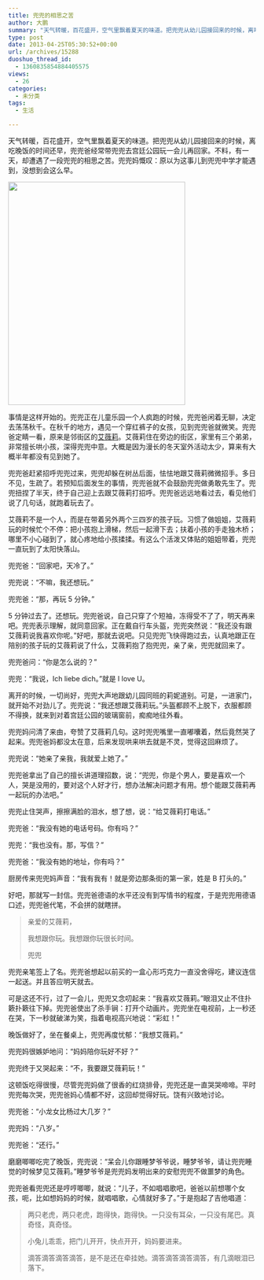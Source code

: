 ```yaml
---
title: 兜兜的相思之苦
author: 大鹏
summary: "天气转暖，百花盛开，空气里飘着夏天的味道。把兜兜从幼儿园接回来的时候，离吃晚饭的时间还早，兜兜爸经常带兜兜去宫廷公园玩一会儿再回家。不料，有一天，却遭遇了一段兜兜的相思之苦。兜兜妈慨叹：原以为这事儿到兜兜中学才能遇到，没想到会这么早。"
type: post
date: 2013-04-25T05:30:52+00:00
url: /archives/15288
duoshuo_thread_id:
  - 1360835854884405575
views:
  - 26
categories:
  - 未分类
tags:
  - 生活

---
```

天气转暖，百花盛开，空气里飘着夏天的味道。把兜兜从幼儿园接回来的时候，离吃晚饭的时间还早，兜兜爸经常带兜兜去宫廷公园玩一会儿再回家。不料，有一天，却遭遇了一段兜兜的相思之苦。兜兜妈慨叹：原以为这事儿到兜兜中学才能遇到，没想到会这么早。

<img alt="" src="https://huaqbg.blu.livefilestore.com/y1plP4JwD-97jCrxypl4oYiuFTIUpx33lv4IeWfiU89Dr9UIUdW7erGtWLYoCcyGQZSEfHwDeYtt5tnnT37QccR8rSsgUxM-VZX/2013-04-25_missingu.jpg" width="360" height="454" />
  
<!--more-->


  
事情是这样开始的。兜兜正在儿童乐园一个人疯跑的时候，兜兜爸闲着无聊，决定去荡荡秋千。在秋千的地方，遇见一个穿红裤子的女孩，见到兜兜爸就微笑。兜兜爸定睛一看，原来是邻街区的[艾薇莉][1]。艾薇莉住在旁边的街区，家里有三个弟弟，非常擅长哄小孩，深得兜兜中意。大概是因为漫长的冬天室外活动太少，算来有大概半年都没有见到她了。

兜兜爸赶紧招呼兜兜过来，兜兜却躲在树丛后面，怯怯地跟艾薇莉微微招手。多日不见，生疏了。若预知后面发生的事情，兜兜爸就不会鼓励兜兜做勇敢先生了。兜兜扭捏了半天，终于自己迎上去跟艾薇莉打招呼。兜兜爸远远地看过去，看见他们说了几句话，就跑着玩去了。

艾薇莉不是一个人，而是在带着另外两个三四岁的孩子玩。习惯了做姐姐，艾薇莉玩的时候忙个不停：把小孩抱上滑梯，然后一起滑下去；扶着小孩的手走独木桥；哪里不小心碰到了，就心疼地给小孩揉揉。有这么个活泼又体贴的姐姐带着，兜兜一直玩到了太阳快落山。

兜兜爸：“回家吧，天冷了。”

兜兜说：“不嘛，我还想玩。”

兜兜爸：“那，再玩 5 分钟。”

5 分钟过去了。还想玩。兜兜爸说，自己只穿了个短袖，冻得受不了了，明天再来吧。兜兜表示理解，就同意回家。正在戴自行车头盔，兜兜突然说：“我还没有跟艾薇莉说我喜欢你呢。”好吧，那就去说吧。只见兜兜飞快得跑过去，认真地跟正在陪别的孩子玩的艾薇莉说了什么，艾薇莉抱了抱兜兜，亲了亲，兜兜就回来了。

兜兜爸问：“你是怎么说的？”

兜兜：“我说，Ich liebe dich。”就是 I love U。

离开的时候，一切尚好，兜兜大声地跟幼儿园同班的莉妮道别。可是，一进家门，就开始不对劲儿了。兜兜说：“我还想跟艾薇莉玩。”头盔都顾不上脱下，衣服都顾不得换，就来到对着宫廷公园的玻璃窗前，痴痴地往外看。

兜兜妈问清了来由，夸赞了艾薇莉几句。这时兜兜嘴里一直嘟囔着，然后竟然哭了起来。兜兜爸妈都没太在意，后来发现哄来哄去就是不灵，觉得这回麻烦了。

兜兜说：“她亲了亲我，我就爱上她了。”

兜兜爸拿出了自己的擅长讲道理招数，说：“兜兜，你是个男人，要是喜欢一个人，哭是没用的，要对这个人好才行，想办法解决问题才有用。想个能跟艾薇莉再一起玩的办法吧。”

兜兜止住哭声，擦擦满脸的泪水，想了想，说：“给艾薇莉打电话。”

兜兜爸：“我没有她的电话号码。你有吗？”

兜兜：“我也没有。那，写信？”

兜兜爸：“我没有她的地址，你有吗？”

厨房传来兜兜妈声音：“我有我有！就是旁边那条街的第一家，姓是 B 打头的。”

好吧，那就写一封信。兜兜爸德语的水平还没有到写情书的程度，于是兜兜用德语口述，兜兜爸代笔，不会拼的就瞎拼。

> 亲爱的艾薇莉，
> 
> 我想跟你玩。我想跟你玩很长时间。
> 
> 兜兜

兜兜亲笔签上了名。兜兜爸想起以前买的一盒心形巧克力一直没舍得吃，建议连信一起送。并且答应明天就去。

可是这还不行，过了一会儿，兜兜又念叨起来：“我喜欢艾薇莉。”眼泪又止不住扑簌扑簌往下掉。兜兜爸使出了杀手锏：打开个动画片。兜兜坐在电视前，上一秒还在哭，下一秒就破涕为笑，指着电视高兴地说：“彩虹！”

晚饭做好了，坐在餐桌上，兜兜再度忧郁：“我想艾薇莉。”

兜兜妈很嫉妒地问：“妈妈陪你玩好不好？”

兜兜终于又哭起来：“不，我要跟艾薇莉玩！”

这顿饭吃得很慢，尽管兜兜妈做了很香的红烧排骨，兜兜还是一直哭哭啼啼。平时兜兜每次哭，兜兜爸妈心情都不好，这回却觉得好玩。饶有兴致地讨论。

兜兜爸：“小龙女比杨过大几岁？”

兜兜妈：“八岁。”

兜兜爸：“还行。”

磨磨唧唧吃完了晚饭，兜兜说：“呆会儿你跟睡梦爷爷说，睡梦爷爷，请让兜兜睡觉的时候梦见艾薇莉。”睡梦爷爷是兜兜妈发明出来的安慰兜兜不做噩梦的角色。

兜兜爸看兜兜还是哼哼唧唧，就说：“儿子，不如唱唱歌吧，爸爸以前想哪个女孩，呃，比如想妈妈的时候，就唱唱歌，心情就好多了。”于是抱起了吉他唱道：

> 两只老虎，两只老虎，跑得快，跑得快。一只没有耳朵，一只没有尾巴。真奇怪，真奇怪。
> 
> 小兔儿乖乖，把门儿开开，快点开开，妈妈要进来。
> 
> 滴答滴答滴答滴答，是不是还在牵挂她。滴答滴答滴答滴答，有几滴眼泪已落下。

 [1]: http://pzhao.org/2012-11-01-%E5%85%9C%E5%85%9C%E8%B0%88%E5%AA%B3%E5%A6%87/
